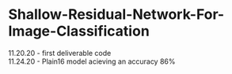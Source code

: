 # Shallow-Residual-Network-For-Image-Classification
11.20.20 - first deliverable code  
11.24.20 - Plain16 model acieving an accuracy 86%
